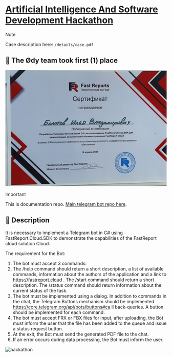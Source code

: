 # [Artificial Intelligence And Software Development Hackathon](https://rsue.ru/universitet/novosti/novosti.php?ELEMENT_ID=106583)

> [!NOTE]  
> Case description here: `/details/case.pdf`

## 🏅 The Ødy team took first (1) place

![hackathon](/details/cert.jpg)

> [!IMPORTANT]  
> This is documentation repo. [Main telegram bot repo here](https://github.com/plutalov/report-bot).

## 📜 Description

It is necessary to implement a Telegram bot in C# using FastReport.Cloud.SDK to demonstrate the capabilities of the FastReport cloud solution Cloud.

The requirement for the Bot:
1. The bot must accept 3 commands:
2. The /help command should return a short description, a list of available commands,
information about the authors of the application and a link to https://fastreport.cloud .
The /start command should return a short description.
The /status command should return information about the current status of
the task.
3. The bot must be implemented using a dialog. In addition to commands in the chat,
the Telegram Buttons mechanism should be implemented https://core.telegram.org/api/bots/buttons#ca
ll back-queries. A button should be implemented for each command.
4. The bot must accept FRX or FBX files for input, after uploading, the Bot must inform
the user that the file has been added to the queue and issue a status request button.
5. At the exit, the Bot must send the generated PDF file to the chat.
6. If an error occurs during data processing, the Bot must inform
the user.

![hackathon](/details/image.jpg)

